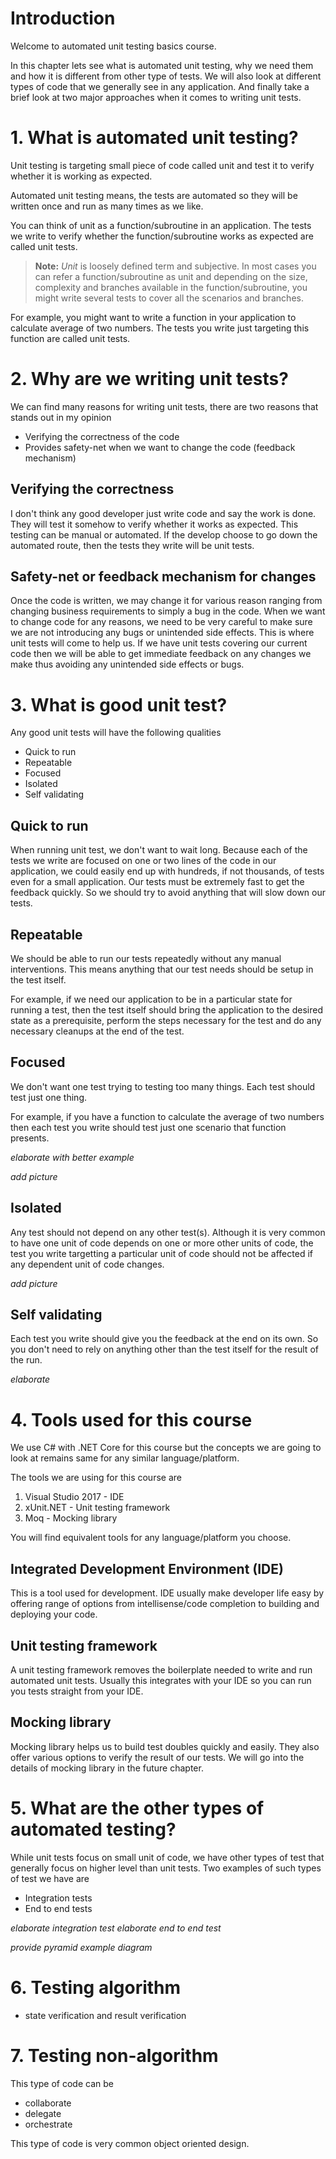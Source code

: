 # Introduction

Welcome to automated unit testing basics course. 

In this chapter lets see what is automated unit testing, why we need them and how it is different from other type of tests. We will also look at different types of code that we generally see in any application. And finally take a brief look at two major approaches when it comes to writing unit tests.

# 1. What is automated unit testing?
Unit testing is targeting small piece of code called unit and test it to verify whether it is working as expected. 

Automated unit testing means, the tests are automated so they will be written once and run as many times as we like.

You can think of unit as a function/subroutine in an application. The tests we write to verify whether the function/subroutine works as expected are called unit tests.

> **Note:** *Unit* is loosely defined term and subjective. In most cases you can refer a function/subroutine as unit and depending on the size, complexity and branches available in the function/subroutine, you might write several tests to cover all the scenarios and branches. 

For example, you might want to write a function in your application to calculate average of two numbers. The tests you write just targeting this function are called unit tests.

# 2. Why are we writing unit tests?
We can find many reasons for writing unit tests, there are two reasons that stands out in my opinion
* Verifying the correctness of the code
* Provides safety-net when we want to change the code (feedback mechanism)

## Verifying the correctness
I don't think any good developer just write code and say the work is done. They will test it somehow to verify whether it works as expected. This testing can be manual or automated. If the develop choose to go down the automated route, then the tests they write will be unit tests.

## Safety-net or feedback mechanism for changes
Once the code is written, we may change it for various reason ranging from changing business requirements to simply a bug in the code. When we want to change code for any reasons, we need to be very careful to make sure we are not introducing any bugs or unintended side effects. This is where unit tests will come to help us. If we have unit tests covering our current code then we will be able to get immediate feedback on any changes we make thus avoiding any unintended side effects or bugs.

# 3. What is good unit test?
Any good unit tests will have the following qualities
* Quick to run
* Repeatable
* Focused
* Isolated
* Self validating

## Quick to run
When running unit test, we don't want to wait long. Because each of the tests we write are focused on one or two lines of the code in our application, we could easily end up with hundreds, if not thousands, of tests even for a small application. Our tests must be extremely fast to get the feedback quickly. So we should try to avoid anything that will slow down our tests.

## Repeatable
We should be able to run our tests repeatedly without any manual interventions. This means anything that our test needs should be setup in the test itself. 

For example, if we need our application to be in a particular state for running a test, then the test itself should bring the application to the desired state as a prerequisite, perform the steps necessary for the test and do any necessary cleanups at the end of the test.

## Focused
We don't want one test trying to testing too many things. Each test should test just one thing. 

For example, if you have a function to calculate the average of two numbers then each test you write should test just one scenario that function presents.

*elaborate with better example*

*add picture*

## Isolated
Any test should not depend on any other test(s). Although it is very common to have one unit of code depends on one or more other units of code, the test you write targetting a particular unit of code should not be affected if any dependent unit of code changes.

*add picture*

## Self validating
Each test you write should give you the feedback at the end on its own. So you don't need to rely on anything other than the test itself for the result of the run.

*elaborate* 

# 4. Tools used for this course
We use C# with .NET Core for this course but the concepts we are going to look at remains same for any similar language/platform.

The tools we are using for this course are
1. Visual Studio 2017 - IDE
2. xUnit.NET - Unit testing framework
3. Moq - Mocking library

You will find equivalent tools for any language/platform you choose.

## Integrated Development Environment (IDE)
This is a tool used for development. IDE usually make developer life easy by offering range of options from intellisense/code completion to building and deploying your code.

## Unit testing framework
A unit testing framework removes the boilerplate needed to write and run automated unit tests. Usually this integrates with your IDE so you can run you tests straight from your IDE.

## Mocking library
Mocking library helps us to build test doubles quickly and easily. They also offer various options to verify the result of our tests. We will go into the details of mocking library in the future chapter.

# 5. What are the other types of automated testing?
While unit tests focus on small unit of code, we have other types of test that generally focus on higher level than unit tests. Two examples of such types of test we have are
* Integration tests
* End to end tests


*elaborate integration test*
*elaborate end to end test*

*provide pyramid example diagram*

# 6. Testing algorithm
* state verification and result verification

# 7. Testing non-algorithm
This type of code can be
* collaborate
* delegate
* orchestrate

This type of code is very common object oriented design.

